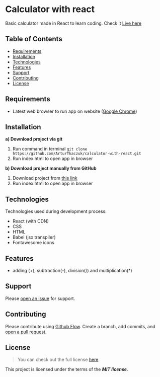# Calculator with react

Basic calculator made in React to learn coding. Check it [Live here](https://calculator-with-react-at.netlify.app/)

## Table of Contents

- [Requirements](#requirements)
- [Installation](#installation)
- [Technologies](#technologies)
- [Features](#features)
- [Support](#support)
- [Contributing](#contributing)
- [License](#license)

## Requirements

- Latest web browser to run app on website ([Google Chrome](https://www.google.com/intl/en_en/chrome/))

## Installation

**a) Download project via git**

1. Run command in terminal `git clone https://github.com/ArturTkaczuk/calculator-with-react.git`
2. Run index.html to open app in browser

**b) Download project manually from GitHub**

1. Download project from [this link](https://github.com/ArturTkaczuk/calculator-with-react/archive/refs/heads/main.zip)
2. Run index.html to open app in browser

## Technologies

Technologies used during development process:

- React (with CDN)
- CSS
- HTML
- Babel (jsx transpiler)
- Fontawesome icons

## Features

- adding (+), subtraction(-), division(/) and multiplication(*)

## Support

Please [open an issue](https://github.com/ArturTkaczuk/calculator-with-react/issues) for support.

## Contributing

Please contribute using [Github Flow](https://guides.github.com/introduction/flow/). Create a branch, add commits, and [open a pull request](https://github.com/ArturTkaczuk/calculator-with-react/compare).

## License
>You can check out the full license [here](https://github.com/ArturTkaczuk/calculator-with-react/blob/main/LICENSE).

This project is licensed under the terms of the ***MIT license***.

